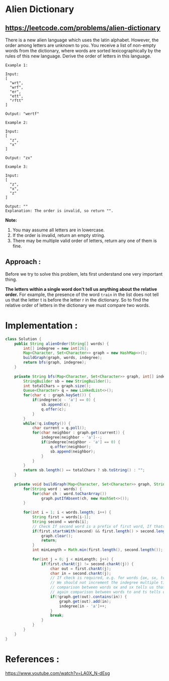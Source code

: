 # Alien Dictionary
## https://leetcode.com/problems/alien-dictionary

There is a new alien language which uses the latin alphabet. However, the order among letters are unknown to you. You receive a list of non-empty words from the dictionary, where words are sorted lexicographically by the rules of this new language. Derive the order of letters in this language.
```
Example 1:

Input:
[
  "wrt",
  "wrf",
  "er",
  "ett",
  "rftt"
]

Output: "wertf"

Example 2:

Input:
[
  "z",
  "x"
]

Output: "zx"

Example 3:

Input:
[
  "z",
  "x",
  "z"
] 

Output: "" 
Explanation: The order is invalid, so return "".
```

**Note:**
1. You may assume all letters are in lowercase.
2. If the order is invalid, return an empty string.
3. There may be multiple valid order of letters, return any one of them is fine.

## Approach :
Before we try to solve this problem, lets first understand one very important thing.

**The letters within a single word don't tell us anything about the relative order.** 
For example, the presence of the word `train` in the list does not tell us that the letter t is before the letter r in the dictionary.
So to find the relative order of letters in the dictionary we must compare two words.

# Implementation :
```java
class Solution {
    public String alienOrder(String[] words) {
        int[] indegree = new int[26];
        Map<Character, Set<Character>> graph = new HashMap<>();
        buildGraph(graph, words, indegree);
        return bfs(graph, indegree);
    }
    
    private String bfs(Map<Character, Set<Character>> graph, int[] indegree) {
        StringBuilder sb = new StringBuilder();
        int totalChars = graph.size();
        Queue<Character> q = new LinkedList<>();
        for(char c : graph.keySet()) {
            if(indegree[c - 'a'] == 0) {
                sb.append(c);
                q.offer(c);
            }
        }
        while(!q.isEmpty()) {
            char current = q.poll();
            for(char neighbor : graph.get(current)) {
                indegree[neighbor - 'a']--;
                if(indegree[neighbor - 'a'] == 0) {
                    q.offer(neighbor);
                    sb.append(neighbor);
                }
            }
        }
        return sb.length() == totalChars ? sb.toString() : "";
    }
    
    private void buildGraph(Map<Character, Set<Character>> graph, String[] words, int[] indegree) {
        for(String word : words) {
            for(char ch : word.toCharArray())
                graph.putIfAbsent(ch, new HashSet<>());
        }
        
        for(int i = 1; i < words.length; i++) {
            String first = words[i-1];
            String second = words[i];
            // Check If second word is a prefix of first word, If thats the case its not a valid alien dictionary
            if(first.startsWith(second) && first.length() > second.length()) {
                graph.clear();
                return;
            }
            int minLength = Math.min(first.length(), second.length());
            
            for(int j = 0; j < minLength; j++) {
                if(first.charAt(j) != second.charAt(j)) {
                    char out = first.charAt(j);
                    char in = second.charAt(j);
                    // If check is required, e.g. for words {ox, sx, to, ts, x}
                    // We should not increment the indegree multiple times because of same dependency/relationship
                    // comparison between words ox and sx tells us that o comes before s
                    // again comparison between words to and ts tells us o comes before s
                    if(!graph.get(out).contains(in)) {
                        graph.get(out).add(in);
                        indegree[in - 'a']++;
                    }
                    break;    
                }
            }
        }
    }
}
```


# References :
https://www.youtube.com/watch?v=LA0X_N-dEsg
